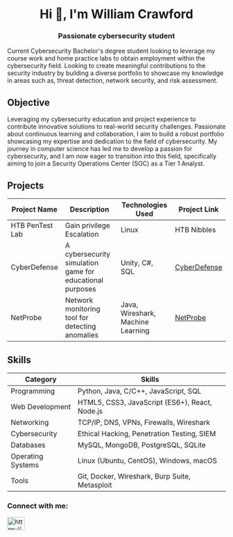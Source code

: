 <h1 align="center">Hi 👋, I'm William Crawford</h1>
<h3 align="center">Passionate cybersecurity student</h3>

Current Cybersecurity Bachelor's degree student looking to leverage my course work and home practice labs to obtain employment within the cybersecurity field.  Looking to create meaningful contributions to the security industry by building a diverse portfolio to showcase my knowledge in areas such as, threat detection, network security, and risk assessment.  
## Objective

Leveraging my cybersecurity education and project experience to contribute innovative solutions to real-world security challenges. Passionate about continuous learning and collaboration, I aim to build a robust portfolio showcasing my expertise and dedication to the field of cybersecurity.
My journey in computer science has led me to develop a passion for cybersecurity, and I am now eager to transition into this field, specifically aiming to join a Security Operations Center (SOC) as a Tier 1 Analyst.

## Projects
| Project Name | Description | Technologies Used | Project Link |
|--------------|-------------|-------------------|--------------|
| HTB PenTest Lab   | Gain privilege Escalation | Linux | HTB Nibbles |
| CyberDefense | A cybersecurity simulation game for educational purposes | Unity, C#, SQL | [CyberDefense](https://github.com/your-username/cyberdefense) |
| NetProbe     | Network monitoring tool for detecting anomalies | Java, Wireshark, Machine Learning | [NetProbe](https://github.com/your-username/netprobe) |

## Skills
| Category       | Skills                                          |
|----------------|-------------------------------------------------|
| Programming    | Python, Java, C/C++, JavaScript, SQL           |
| Web Development| HTML5, CSS3, JavaScript (ES6+), React, Node.js |
| Networking     | TCP/IP, DNS, VPNs, Firewalls, Wireshark        |
| Cybersecurity  | Ethical Hacking, Penetration Testing, SIEM      |
| Databases      | MySQL, MongoDB, PostgreSQL, SQLite              |
| Operating Systems | Linux (Ubuntu, CentOS), Windows, macOS        |
| Tools          | Git, Docker, Wireshark, Burp Suite, Metasploit |



<h3 align="left">Connect with me:</h3>
<p align="left">
<a href="https://linkedin.com/in/https://www.linkedin.com/in/williamcrawford813/" target="blank"><img align="center" src="https://raw.githubusercontent.com/rahuldkjain/github-profile-readme-generator/master/src/images/icons/Social/linked-in-alt.svg" alt="https://www.linkedin.com/in/williamcrawford813/" height="30" width="40" /></a>
</p>


